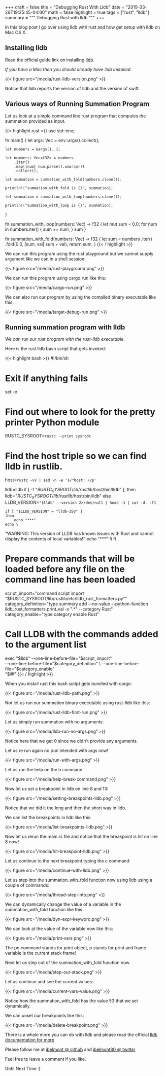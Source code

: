 +++
draft = false
title = "Debugging Rust With Lldb"
date = "2019-03-26T19:25:45-04:00"
math = false
highlight = true
tags = ["rust", "lldb"]
summary = """
Debugging Rust with lldb
"""
+++

In this blog post I go over using lldb with rust and how get setup with lldb on Mac OS X.

## Installing lldb

Read the official guide link on installing [lldb](https://lldb.llvm.org/download.html).

*If you have a Mac then you should already have lldb installed.*

{{< figure src="/media/rust-lldb-version.png" >}}

Notice that lldb reports the version of lldb and the version of swift.

## Various ways of Running Summation Program

Let us look at a simple command line rust program that computes the summation provided as input.

{{< highlight rust >}}
use std::env;

fn main() {
    let args: Vec<String> = env::args().collect();

    let numbers = &args[1..];

    let numbers: Vec<f32> = numbers
        .iter()
        .map(|num| num.parse().unwrap())
        .collect();

    let summation = summation_with_fold(numbers.clone());

    println!("summation_with_fold is {}", summation);

    let summation = summation_with_loop(numbers.clone());

    println!("summation_with_loop is {}", summation);
}

fn summation_with_loop(numbers: Vec<f32>) -> f32 {
    let mut sum = 0.0;
    for num in numbers.iter() {
        sum += num;
    }
    sum
}

fn summation_with_fold(numbers: Vec<f32>) -> f32 {
    let sum = numbers
        .iter()
        .fold(0.0, |sum, val| sum + val);
    return sum;
}
{{< / highlight >}}

We can run this program using the rust playground but we cannot supply argument like we can in a shell session:

{{< figure src="/media/rust-playground.png" >}}

We can run this program using cargo run like this:

{{< figure src="/media/cargo-run.png" >}}

We can also run our program by using the compiled binary executable like this:

{{< figure src="/media/target-debug-run.png" >}}

## Running summation program with lldb

*We can run our rust program with the rust-lldb executable.*

Here is the rust lldb bash script that gets invoked:

{{< highlight bash >}}
#!/bin/sh

# Exit if anything fails
set -e

# Find out where to look for the pretty printer Python module
RUSTC_SYSROOT=`rustc --print sysroot`

# Find the host triple so we can find lldb in rustlib.
host=`rustc -vV | sed -n -e 's/^host: //p'`

lldb=lldb
if [ -f "$RUSTC_SYSROOT/lib/rustlib/$host/bin/lldb" ]; then
    lldb="$RUSTC_SYSROOT/lib/rustlib/$host/bin/lldb"
else
    LLDB_VERSION=`"$lldb" --version 2>/dev/null | head -1 | cut -d. -f1`

    if [ "$LLDB_VERSION" = "lldb-350" ]
    then
        echo "***"
	echo \
"WARNING: This version of LLDB has known issues with Rust and cannot \
display the contents of local variables!"
        echo "***"
    fi
fi

# Prepare commands that will be loaded before any file on the command line has been loaded
script_import="command script import \"$RUSTC_SYSROOT/lib/rustlib/etc/lldb_rust_formatters.py\""
category_definition="type summary add --no-value --python-function lldb_rust_formatters.print_val -x \".*\" --category Rust"
category_enable="type category enable Rust"

# Call LLDB with the commands added to the argument list
exec "$lldb" --one-line-before-file="$script_import" \
    --one-line-before-file="$category_definition" \
    --one-line-before-file="$category_enable" \
    "$@"
{{< / highlight >}}

When you install rust this bash script gets bundled with cargo:

{{< figure src="/media/rust-lldb-path.png" >}}

Not let us run our summation binary executable using rust-lldb like this:

{{< figure src="/media/rust-lldb-first-run.png" >}}

Let us simply run summation with no arguments:

{{< figure src="/media/lldb-run-no-args.png" >}}

Notice here that we get 0 since we didn't provide any arguments.

Let us re run again no pun intended with args now!

{{< figure src="/media/run-with-args.png" >}}

Let us run the help on the b command:

{{< figure src="/media/help-break-command.png" >}}

Now let us set a breakpoint in lldb on line 8 and 13:

{{< figure src="/media/setting-breakpoints-lldb.png" >}}

Notice that we did it the long and then the short way in lldb.

We can list the breakpoints in lldb like this:

{{< figure src="/media/list-breakpoints-lldb.png" >}}

Now let us rerun the main.rs file and notice that the breakpoint is hit on line 8 now!

{{< figure src="/media/hit-breakpoint-lldb.png" >}}

Let us continue to the next breakpoint typing the c command:

{{< figure src="/media/continue-with-lldb.png" >}}

Let us step into the summation_with_fold function now using lldb using a couple of commands:

{{< figure src="/media/thread-step-into.png" >}}

We can dynamically change the value of a variable in the summation_with_fold function like this:

{{< figure src="/media/dyn-expr-keyword.png" >}}

We can look at the value of the variable now like this:

{{< figure src="/media/print-vars.png" >}}

The po command stands for print object, p stands for print and frame variable is the current stack frame!

Next let us step out of the summation_with_fold function now.

{{< figure src="/media/step-out-stack.png" >}}

Let us continue and see the current values:

{{< figure src="/media/current-vars-value.png" >}}

Notice how the summation_with_fold has the value 53 that we set dynamically.

We can unset our breakpoints like this:

{{< figure src="/media/delete-breakpoint.png" >}}

There is a whole more you can do with lldb and please read the official [lldb documentation for more](https://lldb.llvm.org/tutorial.html)

Please follow me at [jbelmont @ github](https://github.com/jbelmont) and [jbelmont80 @ twitter](https://twitter.com/jbelmont80)

Feel free to leave a comment if you like.

Until Next Time :)